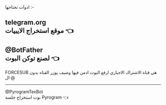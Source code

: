 ادوات تحتاجها :-


telegram.org     
موقع استخراج الايبيات 👈
-----------------------------------------------------------------------------------

@BotFather    
لصنع توكن البوت 👈
-----------------------------------------------------------------------------------

FORCESUB  هي قناة الاشتراك الاجباري ارفع البوت ادمن فيها وضيف يوزر القناه بدون ال @

-----------------------------------------------------------------------------------

@PyrogramTexBot   
بوت استخراج جلسة Pyrogram  👈
